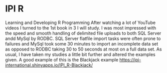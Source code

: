 # IPI R
 Learning and Developing R Programming
After watching a lot of YouTube videos I turned to the 1st book in 3 I will study. I was most impressed with the speed and smooth handling of delimited file uploads to both SQL Server andd MySql by RODBC. SQL Server flatfile import tasks were often prone to failures and MySql took some 30 minutes to import an incomplete data set as opposed to RODBC taking 30 to 50 seconds at most on a full data set. As usual, I have taken my studies a little bit further and altered the examples given. A good example of this is the Blackjack example https://ipi-international.shinyapps.io/IPI_R-Blackjack/
